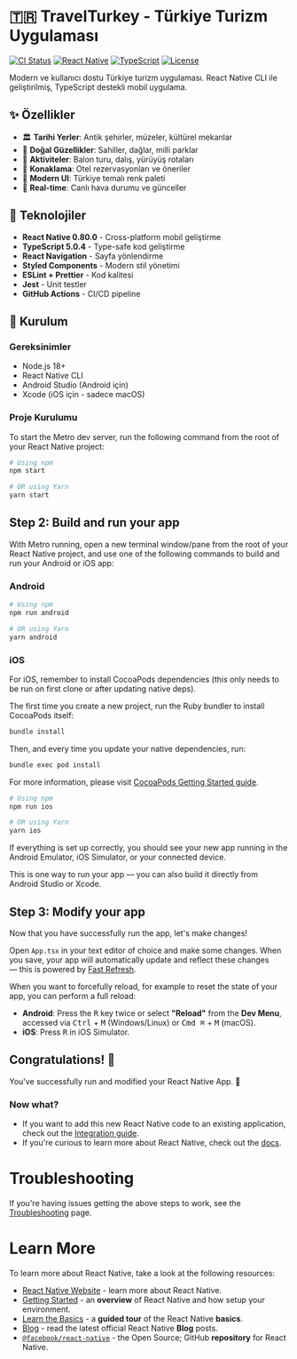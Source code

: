 # 🇹🇷 TravelTurkey - Türkiye Turizm Uygulaması

[![CI Status](https://github.com/mehmetemrekayacan/TravelTurkey/workflows/TravelTurkey%20CI/badge.svg)](https://github.com/mehmetemrekayacan/TravelTurkey/actions)
[![React Native](https://img.shields.io/badge/React%20Native-0.80.0-blue.svg)](https://reactnative.dev/)
[![TypeScript](https://img.shields.io/badge/TypeScript-5.0.4-blue.svg)](https://www.typescriptlang.org/)
[![License](https://img.shields.io/badge/License-MIT-green.svg)](LICENSE)

Modern ve kullanıcı dostu Türkiye turizm uygulaması. React Native CLI ile geliştirilmiş, TypeScript destekli mobil uygulama.

## ✨ Özellikler

- 🏛️ **Tarihi Yerler**: Antik şehirler, müzeler, kültürel mekanlar
- 🌊 **Doğal Güzellikler**: Sahiller, dağlar, milli parklar
- 🎈 **Aktiviteler**: Balon turu, dalış, yürüyüş rotaları
- 🏨 **Konaklama**: Otel rezervasyonları ve öneriler
- 📱 **Modern UI**: Türkiye temalı renk paleti
- 🔄 **Real-time**: Canlı hava durumu ve günceller

## 🚀 Teknolojiler

- **React Native 0.80.0** - Cross-platform mobil geliştirme
- **TypeScript 5.0.4** - Type-safe kod geliştirme
- **React Navigation** - Sayfa yönlendirme
- **Styled Components** - Modern stil yönetimi
- **ESLint + Prettier** - Kod kalitesi
- **Jest** - Unit testler
- **GitHub Actions** - CI/CD pipeline

## 📱 Kurulum

### Gereksinimler

- Node.js 18+
- React Native CLI
- Android Studio (Android için)
- Xcode (iOS için - sadece macOS)

### Proje Kurulumu

To start the Metro dev server, run the following command from the root of your React Native project:

```sh
# Using npm
npm start

# OR using Yarn
yarn start
```

## Step 2: Build and run your app

With Metro running, open a new terminal window/pane from the root of your React Native project, and use one of the following commands to build and run your Android or iOS app:

### Android

```sh
# Using npm
npm run android

# OR using Yarn
yarn android
```

### iOS

For iOS, remember to install CocoaPods dependencies (this only needs to be run on first clone or after updating native deps).

The first time you create a new project, run the Ruby bundler to install CocoaPods itself:

```sh
bundle install
```

Then, and every time you update your native dependencies, run:

```sh
bundle exec pod install
```

For more information, please visit [CocoaPods Getting Started guide](https://guides.cocoapods.org/using/getting-started.html).

```sh
# Using npm
npm run ios

# OR using Yarn
yarn ios
```

If everything is set up correctly, you should see your new app running in the Android Emulator, iOS Simulator, or your connected device.

This is one way to run your app — you can also build it directly from Android Studio or Xcode.

## Step 3: Modify your app

Now that you have successfully run the app, let's make changes!

Open `App.tsx` in your text editor of choice and make some changes. When you save, your app will automatically update and reflect these changes — this is powered by [Fast Refresh](https://reactnative.dev/docs/fast-refresh).

When you want to forcefully reload, for example to reset the state of your app, you can perform a full reload:

- **Android**: Press the <kbd>R</kbd> key twice or select **"Reload"** from the **Dev Menu**, accessed via <kbd>Ctrl</kbd> + <kbd>M</kbd> (Windows/Linux) or <kbd>Cmd ⌘</kbd> + <kbd>M</kbd> (macOS).
- **iOS**: Press <kbd>R</kbd> in iOS Simulator.

## Congratulations! :tada:

You've successfully run and modified your React Native App. :partying_face:

### Now what?

- If you want to add this new React Native code to an existing application, check out the [Integration guide](https://reactnative.dev/docs/integration-with-existing-apps).
- If you're curious to learn more about React Native, check out the [docs](https://reactnative.dev/docs/getting-started).

# Troubleshooting

If you're having issues getting the above steps to work, see the [Troubleshooting](https://reactnative.dev/docs/troubleshooting) page.

# Learn More

To learn more about React Native, take a look at the following resources:

- [React Native Website](https://reactnative.dev) - learn more about React Native.
- [Getting Started](https://reactnative.dev/docs/environment-setup) - an **overview** of React Native and how setup your environment.
- [Learn the Basics](https://reactnative.dev/docs/getting-started) - a **guided tour** of the React Native **basics**.
- [Blog](https://reactnative.dev/blog) - read the latest official React Native **Blog** posts.
- [`@facebook/react-native`](https://github.com/facebook/react-native) - the Open Source; GitHub **repository** for React Native.
